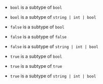 - `bool` is a subtype of `bool`
- `bool` is a subtype of `string | int | bool`

- `false` is a subtype of `bool`
- `false` is a subtype of `false`
- `false` is a subtype of `string | int | bool`

- `true` is a subtype of `bool`
- `true` is a subtype of `true`
- `true` is a subtype of `string | int | bool`
